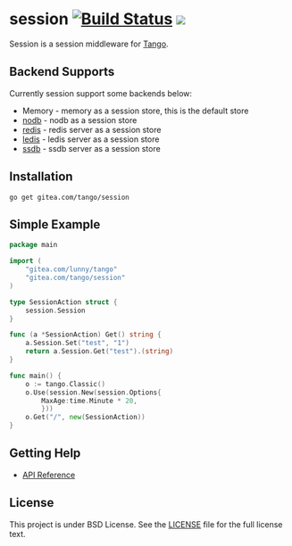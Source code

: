 session [![Build Status](https://drone.gitea.com/api/badges/tango/session/status.svg)](https://drone.gitea.com/tango/session) [![](http://gocover.io/_badge/gitea.com/tango/session)](http://gocover.io/gitea.com/tango/session)
======

Session is a session middleware for [Tango](https://gitea.com/lunny/tango).

## Backend Supports

Currently session support some backends below:

* Memory - memory as a session store, this is the default store
* [nodb](http://gitea.com/tango/session-nodb) - nodb as a session store
* [redis](http://gitea.com/tango/session-redis) - redis server as a session store
* [ledis](http://gitea.com/tango/session-ledis) - ledis server as a session store
* [ssdb](http://gitea.com/tango/session-ssdb) - ssdb server as a session store

## Installation

    go get gitea.com/tango/session

## Simple Example

```Go
package main

import (
    "gitea.com/lunny/tango"
    "gitea.com/tango/session"
)

type SessionAction struct {
    session.Session
}

func (a *SessionAction) Get() string {
    a.Session.Set("test", "1")
    return a.Session.Get("test").(string)
}

func main() {
    o := tango.Classic()
    o.Use(session.New(session.Options{
        MaxAge:time.Minute * 20,
        }))
    o.Get("/", new(SessionAction))
}
```

## Getting Help

- [API Reference](https://godoc.org/gitea.com/tango/session)

## License

This project is under BSD License. See the [LICENSE](LICENSE) file for the full license text.
